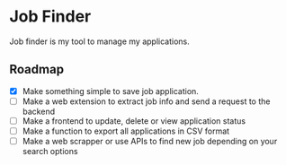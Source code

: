 # Job Finder

Job finder is my tool to manage my applications.

## Roadmap

- [x] Make something simple to save job application.
- [ ] Make a web extension to extract job info and send a request to the backend
- [ ] Make a frontend to update, delete or view application status
- [ ] Make a function to export all applications in CSV format
- [ ] Make a web scrapper or use APIs to find new job depending on your search options